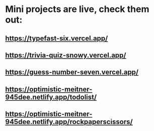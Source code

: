 #  **Mini projects are live, check them out:** <br>

## https://typefast-six.vercel.app/

## https://trivia-quiz-snowy.vercel.app/

## https://guess-number-seven.vercel.app/

## https://optimistic-meitner-945dee.netlify.app/todolist/

## https://optimistic-meitner-945dee.netlify.app/rockpaperscissors/
